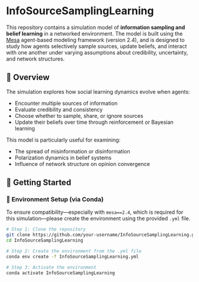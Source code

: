 # InfoSourceSamplingLearning

This repository contains a simulation model of **information sampling and belief learning** in a networked environment. The model is built using the [Mesa](https://mesa.readthedocs.io/en/stable/) agent-based modeling framework (version 2.4), and is designed to study how agents selectively sample sources, update beliefs, and interact with one another under varying assumptions about credibility, uncertainty, and network structures.

## 🧠 Overview

The simulation explores how social learning dynamics evolve when agents:
- Encounter multiple sources of information
- Evaluate credibility and consistency
- Choose whether to sample, share, or ignore sources
- Update their beliefs over time through reinforcement or Bayesian learning

This model is particularly useful for examining:
- The spread of misinformation or disinformation
- Polarization dynamics in belief systems
- Influence of network structure on opinion convergence

## 🚀 Getting Started

### 🧪 Environment Setup (via Conda)

To ensure compatibility—especially with `mesa==2.4`, which is required for this simulation—please create the environment using the provided `.yml` file.

```bash
# Step 1: Clone the repository
git clone https://github.com/your-username/InfoSourceSamplingLearning.git
cd InfoSourceSamplingLearning

# Step 2: Create the environment from the .yml file
conda env create -f InfoSourceSamplingLearning.yml

# Step 3: Activate the environment
conda activate InfoSourceSamplingLearning
